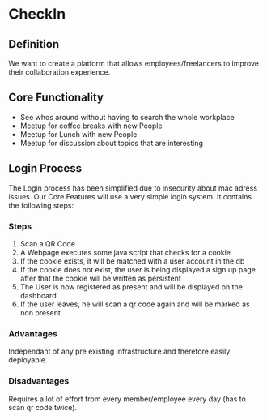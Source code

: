# CheckIn

## Definition

We want to create a platform that allows employees/freelancers to improve their collaboration experience.

## Core Functionality

  - See whos around without having to search the whole workplace
  - Meetup for coffee breaks with new People
  - Meetup for Lunch with new People
  - Meetup for discussion about topics that are interesting
  
 ## Login Process 
 
 The Login process has been simplified due to insecurity about mac adress issues. Our Core Features will use a very simple login system.
 It contains the following steps:
 
 ### Steps
 
1. Scan a QR Code
2. A Webpage executes some java script that checks for a cookie
  1. If the cookie exists, it will be matched with a user account in the db
  2. If the cookie does not exist, the user is being displayed a sign up page after that the cookie will be written as persistent
3. The User is now registered as present and will be displayed on the dashboard
4. If the user leaves, he will scan a qr code again and will be marked as non present

### Advantages

Independant of any pre existing infrastructure and therefore easily deployable. 

### Disadvantages

Requires a lot of effort from every member/employee every day (has to scan qr code twice).
